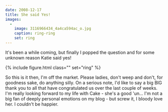 ```yaml
---
date: 2008-12-17
title: She said Yes!
images:
  - 
    image: 3116966434_4a4ca594ac_o.jpg
    caption: ring-ring
    set: ring
---
```

It's been a while coming, but finally I popped the question and for some unknown reason Katie said yes!


{% include figure.html class="" set="ring" %}

So this is it then, I'm off the market. Please ladies, don't weep and don't, for goodness sake, do anything silly. On a serious note, I'd like to say a big BIG thank you to all that have congratulated us over the last couple of weeks. I'm really looking forward to my life with Cake - she's a good 'un... I'm not a big fan of deeply personal emotions on my blog - but screw it, I bloody love her. I couldn't be happier.
